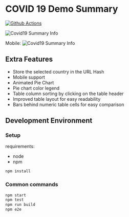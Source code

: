 # COVID 19 Demo Summary

[![Github Actions][github-actions-image]][github-actions-url]

![Covid19 Summary Info](https://user-images.githubusercontent.com/4129778/84245750-d2eaa280-ab05-11ea-9bee-31d4af55b82a.png)

Mobile:
![Covid19 Summary Info](https://user-images.githubusercontent.com/4129778/84245746-d1b97580-ab05-11ea-8c9e-c25755de817b.png)

## Extra Features

- Store the selected country in the URL Hash
- Mobile support
- Animated Pie Chart
- Pie chart color legend
- Table column sorting by clicking on the table header
- Improved table layout for easy readability
- Bars behind numeric table cells for easy comparison

## Development Environment

### Setup

requirements:

- node
- npm

```sh
npm install
```

### Common commands

```sh
npm start
npm test
npm run build
npm e2e
```

[github-actions-image]: https://github.com/sgratzl/covid19_summary_board/workflows/ci/badge.svg
[github-actions-url]: https://github.com/sgratzl/covid19_summary_board/actions
